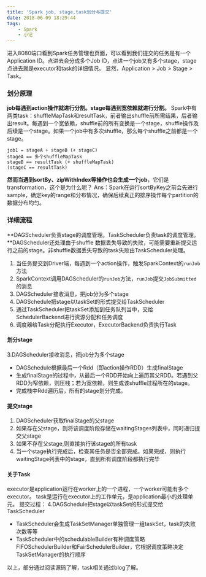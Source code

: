 ```yaml
---
title: 'Spark job, stage,task划分与提交'
date: 2018-06-09 18:29:44
tags:
    - Spark
    - 小记
---
```


进入8080端口看到Spark任务管理也页面，可以看到我们提交的任务是有一个Application ID。点进去会分成多个Job ID，点进一个job又有多个stage，stage点进去就是executor和task的详细情况。
显然，Application > Job > Stage > Task。

<!--more-->

### 划分原理

**job每遇到action操作就进行分割。stage每遇到宽依赖就进行分割。**
Spark中有两类task：shuffleMapTask和resultTask，前者输出shuffle前所需结果，后者输出result。每遇到一个宽依赖，shuffle前的所有变换是一个stage，shuffle操作及后续是一个stage。如果一个job中有多次shuffle，那么每个shuffle之前都是一个stage。

~~~shell
job1 = stageA + stageB (+ stageC)
stageA == 多个shuffleMapTask
stageB == resultTask (+ shuffleMapTask)
(stageC == resultTask) 
~~~

**然而当遇到sortBy、zipWithIndex等操作也会生成一个job**，它们是transformation，这个是为什么呢？
Ans：Spark在运行sortByKey之前会先进行sample，确定key的range和分布情况，确保后续真正的排序操作每个partition的数据分布均匀。

### 详细流程
**DAGScheduler负责stage的调度管理。TaskScheduler负责task的调度管理。**DAGScheduler还处理由于shuffle 数据丢失导致的失败，可能需要重新提交运行之前的stage。非shuffle数据丢失导致的task失败由TaskScheduler处理。 

1. 当任务提交到Driver端，每遇到一个action操作，触发SparkContext的`runJob`方法
2. SparkContext调用DAGScheduler的`runJob`方法，`runJob`提交`JobSubmitted`的消息
3. DAGScheduler接收消息，把job分为多个stage
4. DAGSchedule把stage以taskSet的形式提交给TaskScheduler
5. 通过TaskScheduler把taskSet添加到任务队列当中，交给SchedulerBackend进行资源分配和任务调度
6. 调度器给Task分配执行Executor，ExecutorBackend负责执行Task

#### 划分stage
3.DAGScheduler接收消息，把job分为多个stage
- DAGSchedule根据最后一个Rdd（即action操作RDD）生成finalStage
- 生成finalStage的过程中，从最后一个RDD开始向上遍历其父RDD。若遇到父RDD为窄依赖，则压栈；若为宽依赖，则生成该shuffle过程所在的stage。
- 完成栈中Rdd遍历后，所有的stage划分完成。

#### 提交stage
1. DAGScheduler获取finalStage的父stage
3. 如果存在父stage，则将该调度阶段存储在waitingStages列表中，同时递归提交父stage
4. 如果不存在父stage,则直接执行该stage的所有task
5. 当一个stage执行完成后，检查其任务是否全部完成。如果完成，则执行waitingStage列表中的stage，直到所有调度阶段都执行完毕

#### 关于Task
executor是application运行在worker上的一个进程，一个worker可能有多个executor。
task是运行在executor上的工作单元，是application最小的处理单元。
提交过程：
4.DAGSchedule把stage以taskSet的形式提交给TaskScheduler
- TaskScheduler会生成TaskSetManager单独管理一组taskSet，task的失败次数等等
- TaskScheduler中的schedulableBuilder有种调度策略FIFOSchedulerBuilder和FairSchedulerBuilder，它根据调度策略决定TaskSetManager的执行顺序


以上，部分通过阅读源码了解，task相关通过blog了解。
